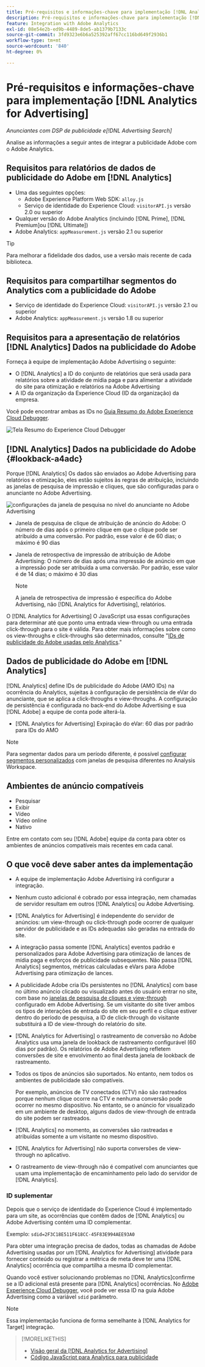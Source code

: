 ```yaml
---
title: Pré-requisitos e informações-chave para implementação [!DNL Analytics for Advertising]
description: Pré-requisitos e informações-chave para implementação [!DNL Analytics for Advertising]
feature: Integration with Adobe Analytics
exl-id: 08e54e2b-ed9b-4489-8de5-ab1379b7133c
source-git-commit: 3fd9323e6b6a525392aff67cc116bd649f2936b1
workflow-type: tm+mt
source-wordcount: '840'
ht-degree: 0%

---
```


# Pré-requisitos e informações-chave para implementação [!DNL Analytics for Advertising]

*Anunciantes com DSP de publicidade e[!DNL Advertising Search]*

Analise as informações a seguir antes de integrar a publicidade Adobe com o Adobe Analytics.

## Requisitos para relatórios de dados de publicidade do Adobe em [!DNL Analytics]

* Uma das seguintes opções:
   * Adobe Experience Platform Web SDK: `alloy.js`
   * Serviço de identidade do Experience Cloud: `visitorAPI.js` versão 2.0 ou superior
* Qualquer versão do Adobe Analytics (incluindo [!DNL Prime], [!DNL Premium]ou [!DNL Ultimate])
* Adobe Analytics: `appMeasurement.js` versão 2.1 ou superior

>[!TIP]
>
>Para melhorar a fidelidade dos dados, use a versão mais recente de cada biblioteca.

## Requisitos para compartilhar segmentos do Analytics com a publicidade do Adobe

* Serviço de identidade do Experience Cloud: `visitorAPI.js` versão 2.1 ou superior
* Adobe Analytics: `appMeasurement.js` versão 1.8 ou superior

## Requisitos para a apresentação de relatórios [!DNL Analytics] Dados na publicidade do Adobe

Forneça à equipe de implementação Adobe Advertising o seguinte:

* O [!DNL Analytics] a ID do conjunto de relatórios que será usada para relatórios sobre a atividade de mídia paga e para alimentar a atividade do site para otimização e relatórios na Adobe Advertising
* A ID da organização da Experience Cloud (ID da organização) da empresa.

Você pode encontrar ambas as IDs no [Guia Resumo do Adobe Experience Cloud Debugger](https://experienceleague.adobe.com/docs/debugger/using-v2/summary.html).

![Tela Resumo do Experience Cloud Debugger](/help/integrations/assets/a4adc-debugger-summary.png)

## [!DNL Analytics] Dados na publicidade do Adobe {#lookback-a4adc}

Porque [!DNL Analytics] Os dados são enviados ao Adobe Advertising para relatórios e otimização, eles estão sujeitos às regras de atribuição, incluindo as janelas de pesquisa de impressão e cliques, que são configuradas para o anunciante no Adobe Advertising.

![configurações da janela de pesquisa no nível do anunciante no Adobe Advertising](/help/integrations/assets/a4adc-lookbacks.png)

* Janela de pesquisa de clique de atribuição de anúncio do Adobe: O número de dias após o primeiro clique em que o clique pode ser atribuído a uma conversão. Por padrão, esse valor é de 60 dias; o máximo é 90 dias
* Janela de retrospectiva de impressão de atribuição de Adobe Advertising: O número de dias após uma impressão de anúncio em que a impressão pode ser atribuída a uma conversão. Por padrão, esse valor é de 14 dias; o máximo é 30 dias

   >[!NOTE]
   >
   > A janela de retrospectiva de impressão é específica do Adobe Advertising, não [!DNL Analytics for Advertising], relatórios.

O [!DNL Analytics for Advertising] O JavaScript usa essas configurações para determinar até que ponto uma entrada view-through ou uma entrada click-through para o site é válida. Para obter mais informações sobre como os view-throughs e click-throughs são determinados, consulte &quot;[IDs de publicidade do Adobe usadas pelo Analytics](ids.md).&quot;

## Dados de publicidade do Adobe em [!DNL Analytics]

[!DNL Analytics] define IDs de publicidade do Adobe (AMO IDs) na ocorrência do Analytics, sujeitas à configuração de persistência de eVar do anunciante, que se aplica a click-throughs e view-throughs. A configuração de persistência é configurada no back-end do Adobe Advertising e sua [!DNL Adobe] a equipe de conta pode alterá-la.

* [!DNL Analytics for Advertising] Expiração do eVar: 60 dias por padrão para IDs do AMO

>[!NOTE]
>
>Para segmentar dados para um período diferente, é possível [configurar segmentos personalizados](https://experienceleague.adobe.com/docs/analytics/components/segmentation/segmentation-workflow/seg-build.html) com janelas de pesquisa diferentes no Analysis Workspace.

## Ambientes de anúncio compatíveis

* Pesquisar
* Exibir
* Vídeo
* Vídeo online
* Nativo

Entre em contato com seu [!DNL Adobe] equipe da conta para obter os ambientes de anúncios compatíveis mais recentes em cada canal.

## O que você deve saber antes da implementação

* A equipe de implementação Adobe Advertising irá configurar a integração.

* Nenhum custo adicional é cobrado por essa integração, nem chamadas de servidor resultam em outros [!DNL Analytics] ou Adobe Advertising.

* [!DNL Analytics for Advertising] é independente do servidor de anúncios: um view-through ou click-through pode ocorrer de qualquer servidor de publicidade e as IDs adequadas são geradas na entrada do site.

* A integração passa somente [!DNL Analytics] eventos padrão e personalizados para Adobe Advertising para otimização de lances de mídia paga e esforços de publicidade subsequentes. Não passa [!DNL Analytics] segmentos, métricas calculadas e eVars para Adobe Advertising para otimização de lances.

* A publicidade Adobe cria IDs persistentes no [!DNL Analytics] com base no último anúncio clicado ou visualizado antes do usuário entrar no site, com base no [janelas de pesquisa de cliques e view-through](#lookback-a4adc) configurado em Adobe Advertising. Se um visitante do site tiver ambos os tipos de interações de entrada do site em seu perfil e o clique estiver dentro do período de pesquisa, a ID de click-through do visitante substituirá a ID de view-through do relatório do site.

* [!DNL Analytics for Advertising] o rastreamento de conversão no Adobe Analytics usa uma janela de lookback de rastreamento configurável (60 dias por padrão). Os relatórios de Adobe Advertising refletem conversões de site e envolvimento ao final desta janela de lookback de rastreamento.

* Todos os tipos de anúncios são suportados. No entanto, nem todos os ambientes de publicidade são compatíveis.

   Por exemplo, anúncios de TV conectados (CTV) não são rastreados porque nenhum clique ocorre na CTV e nenhuma conversão pode ocorrer no mesmo dispositivo. No entanto, se o anúncio for visualizado em um ambiente de desktop, alguns dados de view-through de entrada do site podem ser rastreados.

* [!DNL Analytics] no momento, as conversões são rastreadas e atribuídas somente a um visitante no mesmo dispositivo.

* [!DNL Analytics for Advertising] não suporta conversões de view-through no aplicativo.

* O rastreamento de view-through não é compatível com anunciantes que usam uma implementação de encaminhamento pelo lado do servidor de [!DNL Analytics].

### ID suplementar

Depois que o serviço de identidade do Experience Cloud é implementado para um site, as ocorrências que contêm dados de [!DNL Analytics] ou Adobe Advertising contém uma ID complementar.

Exemplo: `sdid=2F3C18E511F618CC-45F83E994AEE93A0`

Para obter uma integração precisa de dados, todas as chamadas de Adobe Advertising usadas por um [!DNL Analytics for Advertising] atividade para fornecer conteúdo ou registrar a métrica de meta deve ter uma [!DNL Analytics] ocorrência que compartilha a mesma ID complementar.

Quando você estiver solucionando problemas no [!DNL Analytics]confirme se a ID adicional está presente para [!DNL Analytics] ocorrências. No [Adobe Experience Cloud Debugger](https://experienceleague.adobe.com/docs/debugger/using-v2/summary.html), você pode ver essa ID na guia Adobe Advertising como a variável `sdid` parâmetro.

>[!NOTE]
>
> Essa implementação funciona de forma semelhante à [!DNL Analytics for Target] integração.

>[!MORELIKETHIS]
>
>* [Visão geral da [!DNL Analytics for Advertising]](overview.md)
>* [Código JavaScript para Analytics para publicidade](/help/integrations/analytics/javascript.md)

